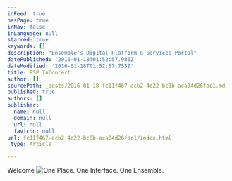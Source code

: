 ```yaml
---
inFeed: true
hasPage: true
inNav: false
inLanguage: null
starred: true
keywords: []
description: "Ensemble's Digital Platform & Services Portal"
datePublished: '2016-01-18T01:52:57.986Z'
dateModified: '2016-01-18T01:52:57.755Z'
title: ESP InConcert
author: []
sourcePath: _posts/2016-01-18-fc11f467-acb2-4d22-bc0b-aca04d26fbc1.md
published: true
authors: []
publisher:
  name: null
  domain: null
  url: null
  favicon: null
url: fc11f467-acb2-4d22-bc0b-aca04d26fbc1/index.html
_type: Article

---
```

Welcome
![One Place. One Interface. One Ensemble.](https://s3-us-west-2.amazonaws.com/the-grid-img/p/41d1cc4da0f6b772b5fe31ffed355278cc951387.png)